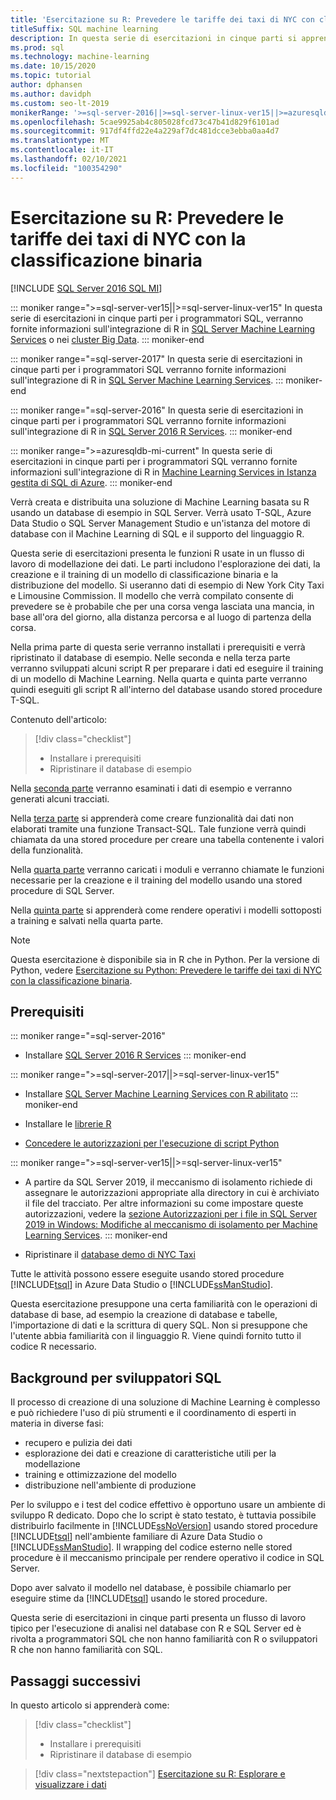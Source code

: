 ```yaml
---
title: 'Esercitazione su R: Prevedere le tariffe dei taxi di NYC con classificazione binaria'
titleSuffix: SQL machine learning
description: In questa serie di esercitazioni in cinque parti si apprenderà come incorporare il codice R nelle stored procedure di SQL Server e nelle funzioni T-SQL con il Machine Learning di SQL per prevedere le tariffe dei taxi di NYC usando la classificazione binaria.
ms.prod: sql
ms.technology: machine-learning
ms.date: 10/15/2020
ms.topic: tutorial
author: dphansen
ms.author: davidph
ms.custom: seo-lt-2019
monikerRange: '>=sql-server-2016||>=sql-server-linux-ver15||>=azuresqldb-mi-current'
ms.openlocfilehash: 5cae9925ab4c805028fcd73c47b41d829f6101ad
ms.sourcegitcommit: 917df4ffd22e4a229af7dc481dcce3ebba0aa4d7
ms.translationtype: MT
ms.contentlocale: it-IT
ms.lasthandoff: 02/10/2021
ms.locfileid: "100354290"
---
```

# <a name="r-tutorial-predict-nyc-taxi-fares-with-binary-classification"></a>Esercitazione su R: Prevedere le tariffe dei taxi di NYC con la classificazione binaria
[!INCLUDE [SQL Server 2016 SQL MI](../../includes/applies-to-version/sqlserver2016-asdbmi.md)]

::: moniker range=">=sql-server-ver15||>=sql-server-linux-ver15"
In questa serie di esercitazioni in cinque parti per i programmatori SQL, verranno fornite informazioni sull'integrazione di R in [SQL Server Machine Learning Services](../sql-server-machine-learning-services.md) o nei [cluster Big Data](../../big-data-cluster/machine-learning-services.md).
::: moniker-end

::: moniker range="=sql-server-2017"
In questa serie di esercitazioni in cinque parti per i programmatori SQL verranno fornite informazioni sull'integrazione di R in [SQL Server Machine Learning Services](../sql-server-machine-learning-services.md).
::: moniker-end

::: moniker range="=sql-server-2016"
In questa serie di esercitazioni in cinque parti per i programmatori SQL verranno fornite informazioni sull'integrazione di R in [SQL Server 2016 R Services](../sql-server-machine-learning-services.md).
::: moniker-end

::: moniker range=">=azuresqldb-mi-current"
In questa serie di esercitazioni in cinque parti per i programmatori SQL verranno fornite informazioni sull'integrazione di R in [Machine Learning Services in Istanza gestita di SQL di Azure](/azure/azure-sql/managed-instance/machine-learning-services-overview).
::: moniker-end

Verrà creata e distribuita una soluzione di Machine Learning basata su R usando un database di esempio in SQL Server. Verrà usato T-SQL, Azure Data Studio o SQL Server Management Studio e un'istanza del motore di database con il Machine Learning di SQL e il supporto del linguaggio R.

Questa serie di esercitazioni presenta le funzioni R usate in un flusso di lavoro di modellazione dei dati. Le parti includono l'esplorazione dei dati, la creazione e il training di un modello di classificazione binaria e la distribuzione del modello. Si useranno dati di esempio di New York City Taxi e Limousine Commission. Il modello che verrà compilato consente di prevedere se è probabile che per una corsa venga lasciata una mancia, in base all'ora del giorno, alla distanza percorsa e al luogo di partenza della corsa.

Nella prima parte di questa serie verranno installati i prerequisiti e verrà ripristinato il database di esempio. Nelle seconda e nella terza parte verranno sviluppati alcuni script R per preparare i dati ed eseguire il training di un modello di Machine Learning. Nella quarta e quinta parte verranno quindi eseguiti gli script R all'interno del database usando stored procedure T-SQL.

Contenuto dell'articolo:

> [!div class="checklist"]
> + Installare i prerequisiti
> + Ripristinare il database di esempio

Nella [seconda parte](r-taxi-classification-explore-data.md) verranno esaminati i dati di esempio e verranno generati alcuni tracciati.

Nella [terza parte](r-taxi-classification-create-features.md) si apprenderà come creare funzionalità dai dati non elaborati tramite una funzione Transact-SQL. Tale funzione verrà quindi chiamata da una stored procedure per creare una tabella contenente i valori della funzionalità.

Nella [quarta parte](r-taxi-classification-train-model.md) verranno caricati i moduli e verranno chiamate le funzioni necessarie per la creazione e il training del modello usando una stored procedure di SQL Server.

Nella [quinta parte](r-taxi-classification-deploy-model.md) si apprenderà come rendere operativi i modelli sottoposti a training e salvati nella quarta parte.

> [!NOTE]
> Questa esercitazione è disponibile sia in R che in Python. Per la versione di Python, vedere [Esercitazione su Python: Prevedere le tariffe dei taxi di NYC con la classificazione binaria](r-taxi-classification-introduction.md).

## <a name="prerequisites"></a>Prerequisiti

::: moniker range="=sql-server-2016"
+ Installare [SQL Server 2016 R Services](../install/sql-r-services-windows-install.md#verify-installation)
::: moniker-end

::: moniker range=">=sql-server-2017||>=sql-server-linux-ver15"
+ Installare [SQL Server Machine Learning Services con R abilitato](../install/sql-machine-learning-services-windows-install.md#verify-installation)
::: moniker-end

+ Installare le [librerie R](../package-management/r-package-information.md)

+ [Concedere le autorizzazioni per l'esecuzione di script Python](../security/user-permission.md)

::: moniker range=">=sql-server-ver15||>=sql-server-linux-ver15"
+ A partire da SQL Server 2019, il meccanismo di isolamento richiede di assegnare le autorizzazioni appropriate alla directory in cui è archiviato il file del tracciato. Per altre informazioni su come impostare queste autorizzazioni, vedere la [sezione Autorizzazioni per i file in SQL Server 2019 in Windows: Modifiche al meccanismo di isolamento per Machine Learning Services](../install/sql-server-machine-learning-services-2019.md#file-permissions).
::: moniker-end

+ Ripristinare il [database demo di NYC Taxi](demo-data-nyctaxi-in-sql.md)

Tutte le attività possono essere eseguite usando stored procedure [!INCLUDE[tsql](../../includes/tsql-md.md)] in Azure Data Studio o [!INCLUDE[ssManStudio](../../includes/ssmanstudio-md.md)].

Questa esercitazione presuppone una certa familiarità con le operazioni di database di base, ad esempio la creazione di database e tabelle, l'importazione di dati e la scrittura di query SQL. Non si presuppone che l'utente abbia familiarità con il linguaggio R. Viene quindi fornito tutto il codice R necessario.

## <a name="background-for-sql-developers"></a>Background per sviluppatori SQL

Il processo di creazione di una soluzione di Machine Learning è complesso e può richiedere l'uso di più strumenti e il coordinamento di esperti in materia in diverse fasi:

+ recupero e pulizia dei dati
+ esplorazione dei dati e creazione di caratteristiche utili per la modellazione
+ training e ottimizzazione del modello
+ distribuzione nell'ambiente di produzione

Per lo sviluppo e i test del codice effettivo è opportuno usare un ambiente di sviluppo R dedicato. Dopo che lo script è stato testato, è tuttavia possibile distribuirlo facilmente in [!INCLUDE[ssNoVersion](../../includes/ssnoversion-md.md)] usando stored procedure [!INCLUDE[tsql](../../includes/tsql-md.md)] nell'ambiente familiare di Azure Data Studio o [!INCLUDE[ssManStudio](../../includes/ssmanstudio-md.md)]. Il wrapping del codice esterno nelle stored procedure è il meccanismo principale per rendere operativo il codice in SQL Server.

Dopo aver salvato il modello nel database, è possibile chiamarlo per eseguire stime da [!INCLUDE[tsql](../../includes/tsql-md.md)] usando le stored procedure.

Questa serie di esercitazioni in cinque parti presenta un flusso di lavoro tipico per l'esecuzione di analisi nel database con R e SQL Server ed è rivolta a programmatori SQL che non hanno familiarità con R o sviluppatori R che non hanno familiarità con SQL.

## <a name="next-steps"></a>Passaggi successivi

In questo articolo si apprenderà come:

> [!div class="checklist"]
> + Installare i prerequisiti
> + Ripristinare il database di esempio

> [!div class="nextstepaction"]
> [Esercitazione su R: Esplorare e visualizzare i dati](r-taxi-classification-explore-data.md)